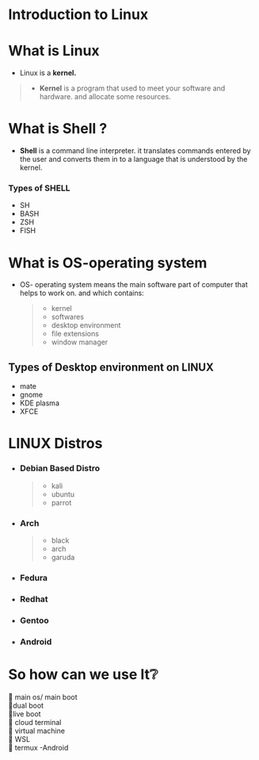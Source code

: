 # **Introduction to Linux**

# What is Linux

- Linux is a **kernel.**

> - **Kernel** is a program that used to meet your software and hardware. and allocate some resources.

#

# What is Shell ?

- **Shell** is a command line interpreter. it translates commands entered by the user and converts them in to a language that is understood by the kernel.

### Types of **SHELL**

- SH
- BASH
- ZSH
- FISH

# What is OS-operating system

- OS- operating system means the main software part of computer that helps to work on. and which contains:
  > - kernel
  > - softwares
  > - desktop environment
  > - file extensions
  > - window manager

## Types of Desktop environment on LINUX

- mate
- gnome
- KDE plasma
- XFCE

# LINUX Distros

- ### Debian Based Distro

  > - kali
  > - ubuntu
  > - parrot

- ### Arch

  > - black
  > - arch
  > - garuda

- ### Fedura

- ### Redhat

- ### Gentoo

- ### Android

# So how can we use It❔

🔶 main os/ main boot \
🔶dual boot \
🔶live boot \
🔶 cloud terminal \
🔶 virtual machine \
🔶 WSL \
🔶 termux -Android
